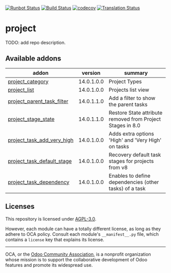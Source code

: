 [![Runbot Status](https://runbot.odoo-community.org/runbot/badge/flat/140/14.0.svg)](https://runbot.odoo-community.org/runbot/repo/github-com-oca-project-140)
[![Build Status](https://travis-ci.com/OCA/project.svg?branch=14.0)](https://travis-ci.com/OCA/project)
[![codecov](https://codecov.io/gh/OCA/project/branch/14.0/graph/badge.svg)](https://codecov.io/gh/OCA/project)
[![Translation Status](https://translation.odoo-community.org/widgets/project-14-0/-/svg-badge.svg)](https://translation.odoo-community.org/engage/project-14-0/?utm_source=widget)

<!-- /!\ do not modify above this line -->

# project

TODO: add repo description.

<!-- /!\ do not modify below this line -->

<!-- prettier-ignore-start -->

[//]: # (addons)

Available addons
----------------
addon | version | summary
--- | --- | ---
[project_category](project_category/) | 14.0.1.0.0 | Project Types
[project_list](project_list/) | 14.0.1.0.0 | Projects list view
[project_parent_task_filter](project_parent_task_filter/) | 14.0.1.1.0 | Add a filter to show the parent tasks
[project_stage_state](project_stage_state/) | 14.0.1.1.0 | Restore State attribute removed from Project Stages in 8.0
[project_task_add_very_high](project_task_add_very_high/) | 14.0.1.0.0 | Adds extra options 'High' and 'Very High' on tasks
[project_task_default_stage](project_task_default_stage/) | 14.0.1.0.0 | Recovery default task stages for projects from v8
[project_task_dependency](project_task_dependency/) | 14.0.1.0.0 | Enables to define dependencies (other tasks) of a task

[//]: # (end addons)

<!-- prettier-ignore-end -->

## Licenses

This repository is licensed under [AGPL-3.0](LICENSE).

However, each module can have a totally different license, as long as they adhere to OCA
policy. Consult each module's `__manifest__.py` file, which contains a `license` key
that explains its license.

----

OCA, or the [Odoo Community Association](http://odoo-community.org/), is a nonprofit
organization whose mission is to support the collaborative development of Odoo features
and promote its widespread use.
